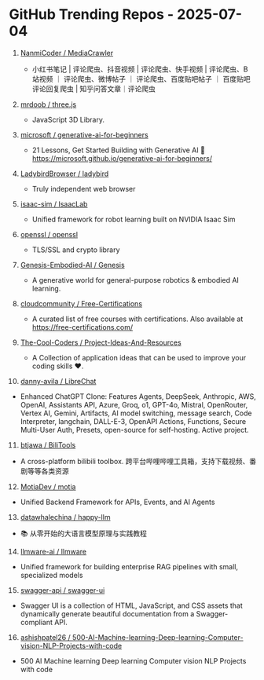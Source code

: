 # GitHub Trending Repos - 2025-07-04

1. [NanmiCoder /    MediaCrawler](https://github.com/NanmiCoder/MediaCrawler)
   - 小红书笔记 | 评论爬虫、抖音视频 | 评论爬虫、快手视频 | 评论爬虫、B 站视频 ｜ 评论爬虫、微博帖子 ｜ 评论爬虫、百度贴吧帖子 ｜ 百度贴吧评论回复爬虫 | 知乎问答文章｜评论爬虫

2. [mrdoob /    three.js](https://github.com/mrdoob/three.js)
   - JavaScript 3D Library.

3. [microsoft /    generative-ai-for-beginners](https://github.com/microsoft/generative-ai-for-beginners)
   - 21 Lessons, Get Started Building with Generative AI 🔗 https://microsoft.github.io/generative-ai-for-beginners/

4. [LadybirdBrowser /    ladybird](https://github.com/LadybirdBrowser/ladybird)
   - Truly independent web browser

5. [isaac-sim /    IsaacLab](https://github.com/isaac-sim/IsaacLab)
   - Unified framework for robot learning built on NVIDIA Isaac Sim

6. [openssl /    openssl](https://github.com/openssl/openssl)
   - TLS/SSL and crypto library

7. [Genesis-Embodied-AI /    Genesis](https://github.com/Genesis-Embodied-AI/Genesis)
   - A generative world for general-purpose robotics & embodied AI learning.

8. [cloudcommunity /    Free-Certifications](https://github.com/cloudcommunity/Free-Certifications)
   - A curated list of free courses with certifications. Also available at https://free-certifications.com/

9. [The-Cool-Coders /    Project-Ideas-And-Resources](https://github.com/The-Cool-Coders/Project-Ideas-And-Resources)
   - A Collection of application ideas that can be used to improve your coding skills ❤.

10. [danny-avila /    LibreChat](https://github.com/danny-avila/LibreChat)
   - Enhanced ChatGPT Clone: Features Agents, DeepSeek, Anthropic, AWS, OpenAI, Assistants API, Azure, Groq, o1, GPT-4o, Mistral, OpenRouter, Vertex AI, Gemini, Artifacts, AI model switching, message search, Code Interpreter, langchain, DALL-E-3, OpenAPI Actions, Functions, Secure Multi-User Auth, Presets, open-source for self-hosting. Active project.

11. [btjawa /    BiliTools](https://github.com/btjawa/BiliTools)
   - A cross-platform bilibili toolbox. 跨平台哔哩哔哩工具箱，支持下载视频、番剧等等各类资源

12. [MotiaDev /    motia](https://github.com/MotiaDev/motia)
   - Unified Backend Framework for APIs, Events, and AI Agents

13. [datawhalechina /    happy-llm](https://github.com/datawhalechina/happy-llm)
   - 📚 从零开始的大语言模型原理与实践教程

14. [llmware-ai /    llmware](https://github.com/llmware-ai/llmware)
   - Unified framework for building enterprise RAG pipelines with small, specialized models

15. [swagger-api /    swagger-ui](https://github.com/swagger-api/swagger-ui)
   - Swagger UI is a collection of HTML, JavaScript, and CSS assets that dynamically generate beautiful documentation from a Swagger-compliant API.

16. [ashishpatel26 /    500-AI-Machine-learning-Deep-learning-Computer-vision-NLP-Projects-with-code](https://github.com/ashishpatel26/500-AI-Machine-learning-Deep-learning-Computer-vision-NLP-Projects-with-code)
   - 500 AI Machine learning Deep learning Computer vision NLP Projects with code

